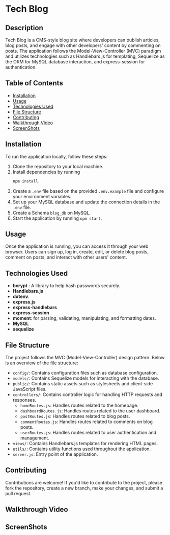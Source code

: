 # Tech Blog

## Description
Tech Blog is a CMS-style blog site where developers can publish articles, blog posts, and engage with other developers' content by commenting on posts. The application follows the Model-View-Controller (MVC) paradigm and utilizes technologies such as Handlebars.js for templating, Sequelize as the ORM for MySQL database interaction, and express-session for authentication.

## Table of Contents
- [Installation](#installation)
- [Usage](#usage)
- [Technologies Used](#technologies-used)
- [File Structure](#file-structure)
- [Contributing](#contributing)
- [Walkthrough Video](#walkthrough-video)
- [ScreenShots](#screenShots)



## Installation
To run the application locally, follow these steps:

1. Clone the repository to your local machine.
2. Install dependencies by running 
    ```bash
    npm install
    ```
3. Create a `.env` file based on the provided `.env.example` file and configure your environment variables.
4. Set up your MySQL database and update the connection details in the `.env` file.
5. Create a Schema `blog_db` on MySQL.
6. Start the application by running `npm start`.

## Usage
Once the application is running, you can access it through your web browser. Users can sign up, log in, create, edit, or delete blog posts, comment on posts, and interact with other users' content.

## Technologies Used
- **bcrypt** : A library to help hash passwords securely.
- **Handlebars.js**
- **dotenv**.
- **express.js**
- **express-handlebars**
- **express-session** 
- **moment**: for parsing, validating, manipulating, and formatting dates.
- **MySQL**
- **sequelize**

## File Structure
The project follows the MVC (Model-View-Controller) design pattern. Below is an overview of the file structure:

- `config/`: Contains configuration files such as database configuration.
- `models/`: Contains Sequelize models for interacting with the database.
- `public/`: Contains static assets such as stylesheets and client-side JavaScript files.
- `controllers/`: Contains controller logic for handling HTTP requests and responses.
  - `homeRoutes.js`: Handles routes related to the homepage.
  - `dashboardRoutes.js`: Handles routes related to the user dashboard.
  - `postRoutes.js`: Handles routes related to blog posts.
  - `commentRoutes.js`: Handles routes related to comments on blog posts.
  - `userRoutes.js`: Handles routes related to user authentication and management.
- `views/`: Contains Handlebars.js templates for rendering HTML pages.
- `utils/`: Contains utility functions used throughout the application.
- `server.js`: Entry point of the application.

## Contributing
Contributions are welcome! If you'd like to contribute to the project, please fork the repository, create a new branch, make your changes, and submit a pull request.

## Walkthrough Video


## ScreenShots
